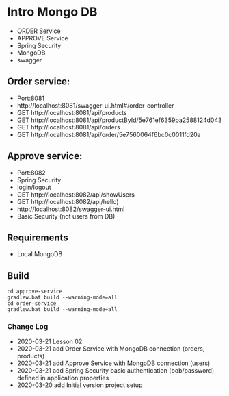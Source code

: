 # Intro Mongo DB

* ORDER Service
* APPROVE Service
* Spring Security
* MongoDB
* swagger  

## Order service:

* Port:8081
* http://localhost:8081/swagger-ui.html#/order-controller
* GET http://localhost:8081/api/products
* GET http://localhost:8081/api/productById/5e761ef6359ba2588124d043
* GET http://localhost:8081/api/orders
* GET http://localhost:8081/api/order/5e7560064f6bc0c0011fd20a

## Approve service:

* Port:8082
* Spring Security
* login/logout
* GET http://localhost:8082/api/showUsers
* GET http://localhost:8082/api/hello)
* http://localhost:8082/swagger-ui.html
* Basic Security (not users from DB)

## Requirements 
* Local MongoDB

## Build
    cd approve-service
    gradlew.bat build --warning-mode=all
    cd order-service
    gradlew.bat build --warning-mode=all
    

### Change Log

* 2020-03-21 Lesson 02:
* 2020-03-21 add Order Service with MongoDB connection (orders, products) 
* 2020-03-21 add Approve Service with MongoDB connection (users)
* 2020-03-21 add Spring Security basic authentication (bob/password) defined in application.properties
* 2020-03-20 add Initial version project setup 
